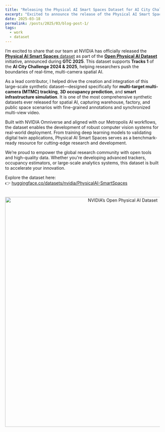 ```yaml
---
title: "Releasing the Physical AI Smart Spaces Dataset for AI City Challenge 2024 & 2025"
excerpt: "Excited to announce the release of the Physical AI Smart Spaces dataset—developed as part of NVIDIA’s Open Physical AI Dataset initiative and featured at NVIDIA GTC 2025. This large-scale multi-camera 3D perception dataset supports AI City Challenge Tracks for 2024 and 2025, advancing research in multi-target multi-camera tracking, 4D occupancy, and digital twin applications."
date: 2025-03-18
permalink: /posts/2025/03/blog-post-1/
tags:
  - work
  - dataset
---
```


I’m excited to share that our team at NVIDIA has officially released the [**Physical AI Smart Spaces** dataset](https://huggingface.co/datasets/nvidia/PhysicalAI-SmartSpaces) as part of the [**Open Physical AI Dataset**](https://blogs.nvidia.com/blog/open-physical-ai-dataset/) initiative, announced during **GTC 2025**. This dataset supports **Tracks 1** of the **AI City Challenge 2024 & 2025**, helping researchers push the boundaries of real-time, multi-camera spatial AI.

As a lead contributor, I helped drive the creation and integration of this large-scale synthetic dataset—designed specifically for **multi-target multi-camera (MTMC) tracking**, **3D occupancy prediction**, and **smart infrastructure simulation**. It is one of the most comprehensive synthetic datasets ever released for spatial AI, capturing warehouse, factory, and public space scenarios with fine-grained annotations and synchronized multi-view video.

Built with NVIDIA Omniverse and aligned with our Metropolis AI workflows, the dataset enables the development of robust computer vision systems for real-world deployment. From training deep learning models to validating digital twin applications, Physical AI Smart Spaces serves as a benchmark-ready resource for cutting-edge research and development.

We’re proud to empower the global research community with open tools and high-quality data. Whether you're developing advanced trackers, occupancy estimators, or large-scale analytics systems, this dataset is built to accelerate your innovation.

Explore the dataset here:  
👉 [huggingface.co/datasets/nvidia/PhysicalAI-SmartSpaces](https://huggingface.co/datasets/nvidia/PhysicalAI-SmartSpaces)

<p align="center">
  <img src="https://zhengthomastang.github.io/images/Open_Physical_AI_Dataset.jpg" alt="NVIDIA’s Open Physical AI Dataset" style="width: 750px;"/> 
</p>

